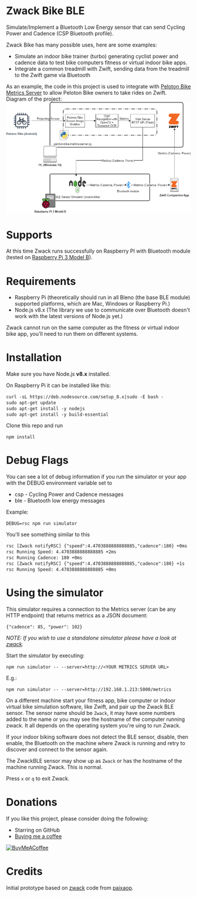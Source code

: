 # Zwack Bike BLE

Simulate/Implement a Bluetooth Low Energy sensor that can send Cycling Power and Cadence (CSP Bluetooth profile).

Zwack Bike has many possible uses, here are some examples:

  * Simulate an indoor bike trainer (turbo) generating cyclist power and cadence data to test bike computers fitness or virtual indoor bike apps. 
  * Integrate a common treadmill with Zwift, sending data from the treadmill to the Zwift game via Bluetooth

As an example, the code in this project is used to integrate with [Peloton Bike Metrics Server](https://github.com/iaroslavn/peloton-bike-metrics-server) to allow Peloton Bike owners to take rides on Zwift.  
Diagram of the project:  
![Diagram of the project](./img/peloton-bike-zwift-diagram.png)

# Supports

At this time Zwack runs successfully on Raspberry PI with Bluetooth module (tested on [Raspberry Pi 3 Model B](https://www.raspberrypi.org/products/raspberry-pi-3-model-b/)).

# Requirements
  * Raspberry Pi (theoretically should run in all Bleno (the base BLE module) supported platforms, which are Mac, Windows or Raspberry Pi.)
  * Node.js v8.x (The library we use to communicate over Bluetooth doesn't work with the latest versions of Node.js yet.)
 
Zwack cannot run on the same computer as the fitness or virtual indoor bike app, you'll need to run them on different systems.

# Installation

Make sure you have Node.js **v8.x** installed.

On Raspberry Pi it can be installed like this:
    
    curl -sL https://deb.nodesource.com/setup_8.x|sudo -E bash -
    sudo apt-get update
    sudo apt-get install -y nodejs
    sudo apt-get install -y build-essential

Clone this repo and run 

    npm install

# Debug Flags

You can see a lot of debug information if you run the simulator or your app with the DEBUG environment variable set to 

  * csp - Cycling Power and Cadence messages
  * ble - Bluetooth low energy messages

Example:

    DEBUG=rsc npm run simulator

You'll see something similar to this

    rsc [Zwack notifyRSC] {"speed":4.4703888888888885,"cadence":180} +0ms
    rsc Running Speed: 4.4703888888888885 +2ms
    rsc Running Cadence: 180 +0ms
    rsc [Zwack notifyRSC] {"speed":4.4703888888888885,"cadence":180} +1s
    rsc Running Speed: 4.4703888888888885 +0ms

# Using the simulator

This simulator requires a connection to the Metrics server (can be any HTTP endpoint) that returns metrics as a JSON document:

    {"cadence": 85, "power": 102}

*NOTE: If you wish to use a standalone simulator please have a look at [zwack](https://github.com/paixaop/zwack).*

Start the simulator by executing:

    npm run simulator -- --server=http://<YOUR METRICS SERVER URL>

E.g.:

    npm run simulator -- --server=http://192.168.1.213:5000/metrics

On a different machine start your fitness app, bike computer or indoor virtual bike simulation software, like Zwift, and pair up the Zwack BLE sensor. The sensor name should be `Zwack`, it may have some numbers added to the name or you may see the hostname of the computer running zwack. It all depends on the operating system you're uing to run Zwack.

If your indoor biking software does not detect the BLE sensor, disable, then enable, the Bluetooth on the machine where Zwack is running and retry to discover and connect to the sensor again.

The ZwackBLE sensor may show up as `Zwack` or has the hostname of the machine running Zwack. This is normal.

Press `x` or `q` to exit Zwack.

# Donations
If you like this project, please consider doing the following:
* Starring on GitHub
* [Buying me a coffee](https://www.buymeacoffee.com/iaroslav)

[![BuyMeACoffee](https://www.buymeacoffee.com/assets/img/custom_images/orange_img.png)](https://www.buymeacoffee.com/iaroslav)

# Credits

Initial prototype based on [zwack](https://github.com/paixaop/zwack) code from [paixaop](https://github.com/paixaop).